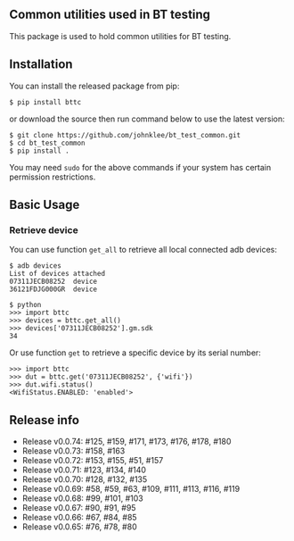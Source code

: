## Common utilities used in BT testing
This package is used to hold common utilities for BT testing.

## Installation
You can install the released package from pip:

```shell
$ pip install bttc
```

or download the source then run command below to use the latest version:

```shell
$ git clone https://github.com/johnklee/bt_test_common.git
$ cd bt_test_common
$ pip install .
```

You may need `sudo` for the above commands if your system has certain permission restrictions.

## Basic Usage

### Retrieve device
You can use function `get_all` to retrieve all local connected adb devices:

```shell
$ adb devices
List of devices attached
07311JECB08252  device
36121FDJG000GR  device

$ python
>>> import bttc
>>> devices = bttc.get_all()
>>> devices['07311JECB08252'].gm.sdk
34
```

Or use function `get` to retrieve a specific device by its serial number:

```shell
>>> import bttc
>>> dut = bttc.get('07311JECB08252', {'wifi'})
>>> dut.wifi.status()
<WifiStatus.ENABLED: 'enabled'>
```

## Release info
* Release v0.0.74: #125, #159, #171, #173, #176, #178, #180
* Release v0.0.73: #158, #163
* Release v0.0.72: #153, #155, #51, #157
* Release v0.0.71: #123, #134, #140
* Release v0.0.70: #128, #132, #135
* Release v0.0.69: #58, #59, #63, #109, #111, #113, #116, #119
* Release v0.0.68: #99, #101, #103
* Release v0.0.67: #90, #91, #95
* Release v0.0.66: #67, #84, #85
* Release v0.0.65: #76, #78, #80
